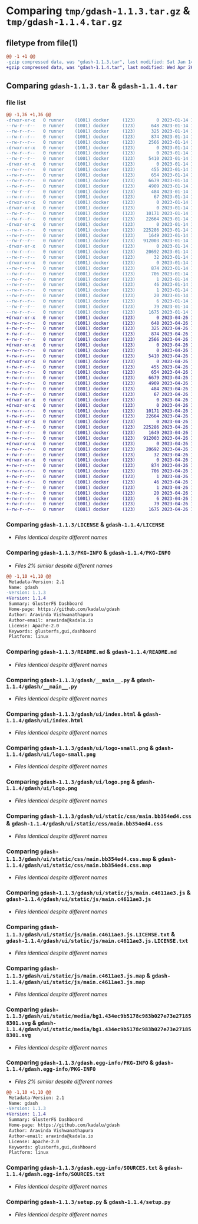# Comparing `tmp/gdash-1.1.3.tar.gz` & `tmp/gdash-1.1.4.tar.gz`

## filetype from file(1)

```diff
@@ -1 +1 @@
-gzip compressed data, was "gdash-1.1.3.tar", last modified: Sat Jan 14 11:48:25 2023, max compression
+gzip compressed data, was "gdash-1.1.4.tar", last modified: Wed Apr 26 16:28:57 2023, max compression
```

## Comparing `gdash-1.1.3.tar` & `gdash-1.1.4.tar`

### file list

```diff
@@ -1,36 +1,36 @@
-drwxr-xr-x   0 runner    (1001) docker     (123)        0 2023-01-14 11:48:25.220006 gdash-1.1.3/
--rw-r--r--   0 runner    (1001) docker     (123)      648 2023-01-14 11:47:42.000000 gdash-1.1.3/LICENSE
--rw-r--r--   0 runner    (1001) docker     (123)      325 2023-01-14 11:47:42.000000 gdash-1.1.3/MANIFEST.in
--rw-r--r--   0 runner    (1001) docker     (123)      874 2023-01-14 11:48:25.220006 gdash-1.1.3/PKG-INFO
--rw-r--r--   0 runner    (1001) docker     (123)     2566 2023-01-14 11:47:42.000000 gdash-1.1.3/README.md
-drwxr-xr-x   0 runner    (1001) docker     (123)        0 2023-01-14 11:48:25.216006 gdash-1.1.3/gdash/
--rw-r--r--   0 runner    (1001) docker     (123)        0 2023-01-14 11:47:42.000000 gdash-1.1.3/gdash/__init__.py
--rw-r--r--   0 runner    (1001) docker     (123)     5410 2023-01-14 11:47:42.000000 gdash-1.1.3/gdash/__main__.py
-drwxr-xr-x   0 runner    (1001) docker     (123)        0 2023-01-14 11:48:25.220006 gdash-1.1.3/gdash/ui/
--rw-r--r--   0 runner    (1001) docker     (123)      455 2023-01-14 11:48:24.000000 gdash-1.1.3/gdash/ui/asset-manifest.json
--rw-r--r--   0 runner    (1001) docker     (123)      654 2023-01-14 11:48:24.000000 gdash-1.1.3/gdash/ui/index.html
--rw-r--r--   0 runner    (1001) docker     (123)     6679 2023-01-14 11:48:11.000000 gdash-1.1.3/gdash/ui/logo-small.png
--rw-r--r--   0 runner    (1001) docker     (123)     4909 2023-01-14 11:48:11.000000 gdash-1.1.3/gdash/ui/logo.png
--rw-r--r--   0 runner    (1001) docker     (123)      484 2023-01-14 11:48:11.000000 gdash-1.1.3/gdash/ui/manifest.json
--rw-r--r--   0 runner    (1001) docker     (123)       67 2023-01-14 11:48:11.000000 gdash-1.1.3/gdash/ui/robots.txt
-drwxr-xr-x   0 runner    (1001) docker     (123)        0 2023-01-14 11:48:25.216006 gdash-1.1.3/gdash/ui/static/
-drwxr-xr-x   0 runner    (1001) docker     (123)        0 2023-01-14 11:48:25.220006 gdash-1.1.3/gdash/ui/static/css/
--rw-r--r--   0 runner    (1001) docker     (123)    10171 2023-01-14 11:48:24.000000 gdash-1.1.3/gdash/ui/static/css/main.bb354ed4.css
--rw-r--r--   0 runner    (1001) docker     (123)    22664 2023-01-14 11:48:24.000000 gdash-1.1.3/gdash/ui/static/css/main.bb354ed4.css.map
-drwxr-xr-x   0 runner    (1001) docker     (123)        0 2023-01-14 11:48:25.220006 gdash-1.1.3/gdash/ui/static/js/
--rw-r--r--   0 runner    (1001) docker     (123)   225286 2023-01-14 11:48:24.000000 gdash-1.1.3/gdash/ui/static/js/main.c4611ae3.js
--rw-r--r--   0 runner    (1001) docker     (123)     1649 2023-01-14 11:48:24.000000 gdash-1.1.3/gdash/ui/static/js/main.c4611ae3.js.LICENSE.txt
--rw-r--r--   0 runner    (1001) docker     (123)   912003 2023-01-14 11:48:24.000000 gdash-1.1.3/gdash/ui/static/js/main.c4611ae3.js.map
-drwxr-xr-x   0 runner    (1001) docker     (123)        0 2023-01-14 11:48:25.220006 gdash-1.1.3/gdash/ui/static/media/
--rw-r--r--   0 runner    (1001) docker     (123)    20692 2023-01-14 11:48:24.000000 gdash-1.1.3/gdash/ui/static/media/bg1.434ec9b5178c983b027e73e271858301.svg
--rw-r--r--   0 runner    (1001) docker     (123)       32 2023-01-14 11:47:49.000000 gdash-1.1.3/gdash/version.py
-drwxr-xr-x   0 runner    (1001) docker     (123)        0 2023-01-14 11:48:25.220006 gdash-1.1.3/gdash.egg-info/
--rw-r--r--   0 runner    (1001) docker     (123)      874 2023-01-14 11:48:25.000000 gdash-1.1.3/gdash.egg-info/PKG-INFO
--rw-r--r--   0 runner    (1001) docker     (123)      706 2023-01-14 11:48:25.000000 gdash-1.1.3/gdash.egg-info/SOURCES.txt
--rw-r--r--   0 runner    (1001) docker     (123)        1 2023-01-14 11:48:25.000000 gdash-1.1.3/gdash.egg-info/dependency_links.txt
--rw-r--r--   0 runner    (1001) docker     (123)       46 2023-01-14 11:48:25.000000 gdash-1.1.3/gdash.egg-info/entry_points.txt
--rw-r--r--   0 runner    (1001) docker     (123)        1 2023-01-14 11:48:25.000000 gdash-1.1.3/gdash.egg-info/not-zip-safe
--rw-r--r--   0 runner    (1001) docker     (123)       20 2023-01-14 11:48:25.000000 gdash-1.1.3/gdash.egg-info/requires.txt
--rw-r--r--   0 runner    (1001) docker     (123)        6 2023-01-14 11:48:25.000000 gdash-1.1.3/gdash.egg-info/top_level.txt
--rw-r--r--   0 runner    (1001) docker     (123)       79 2023-01-14 11:48:25.220006 gdash-1.1.3/setup.cfg
--rw-r--r--   0 runner    (1001) docker     (123)     1675 2023-01-14 11:47:42.000000 gdash-1.1.3/setup.py
+drwxr-xr-x   0 runner    (1001) docker     (123)        0 2023-04-26 16:28:57.830726 gdash-1.1.4/
+-rw-r--r--   0 runner    (1001) docker     (123)      648 2023-04-26 16:28:07.000000 gdash-1.1.4/LICENSE
+-rw-r--r--   0 runner    (1001) docker     (123)      325 2023-04-26 16:28:07.000000 gdash-1.1.4/MANIFEST.in
+-rw-r--r--   0 runner    (1001) docker     (123)      874 2023-04-26 16:28:57.830726 gdash-1.1.4/PKG-INFO
+-rw-r--r--   0 runner    (1001) docker     (123)     2566 2023-04-26 16:28:07.000000 gdash-1.1.4/README.md
+drwxr-xr-x   0 runner    (1001) docker     (123)        0 2023-04-26 16:28:57.826727 gdash-1.1.4/gdash/
+-rw-r--r--   0 runner    (1001) docker     (123)        0 2023-04-26 16:28:07.000000 gdash-1.1.4/gdash/__init__.py
+-rw-r--r--   0 runner    (1001) docker     (123)     5410 2023-04-26 16:28:07.000000 gdash-1.1.4/gdash/__main__.py
+drwxr-xr-x   0 runner    (1001) docker     (123)        0 2023-04-26 16:28:57.826727 gdash-1.1.4/gdash/ui/
+-rw-r--r--   0 runner    (1001) docker     (123)      455 2023-04-26 16:28:55.000000 gdash-1.1.4/gdash/ui/asset-manifest.json
+-rw-r--r--   0 runner    (1001) docker     (123)      654 2023-04-26 16:28:55.000000 gdash-1.1.4/gdash/ui/index.html
+-rw-r--r--   0 runner    (1001) docker     (123)     6679 2023-04-26 16:28:43.000000 gdash-1.1.4/gdash/ui/logo-small.png
+-rw-r--r--   0 runner    (1001) docker     (123)     4909 2023-04-26 16:28:43.000000 gdash-1.1.4/gdash/ui/logo.png
+-rw-r--r--   0 runner    (1001) docker     (123)      484 2023-04-26 16:28:43.000000 gdash-1.1.4/gdash/ui/manifest.json
+-rw-r--r--   0 runner    (1001) docker     (123)       67 2023-04-26 16:28:43.000000 gdash-1.1.4/gdash/ui/robots.txt
+drwxr-xr-x   0 runner    (1001) docker     (123)        0 2023-04-26 16:28:57.822726 gdash-1.1.4/gdash/ui/static/
+drwxr-xr-x   0 runner    (1001) docker     (123)        0 2023-04-26 16:28:57.826727 gdash-1.1.4/gdash/ui/static/css/
+-rw-r--r--   0 runner    (1001) docker     (123)    10171 2023-04-26 16:28:55.000000 gdash-1.1.4/gdash/ui/static/css/main.bb354ed4.css
+-rw-r--r--   0 runner    (1001) docker     (123)    22664 2023-04-26 16:28:55.000000 gdash-1.1.4/gdash/ui/static/css/main.bb354ed4.css.map
+drwxr-xr-x   0 runner    (1001) docker     (123)        0 2023-04-26 16:28:57.826727 gdash-1.1.4/gdash/ui/static/js/
+-rw-r--r--   0 runner    (1001) docker     (123)   225286 2023-04-26 16:28:55.000000 gdash-1.1.4/gdash/ui/static/js/main.c4611ae3.js
+-rw-r--r--   0 runner    (1001) docker     (123)     1649 2023-04-26 16:28:55.000000 gdash-1.1.4/gdash/ui/static/js/main.c4611ae3.js.LICENSE.txt
+-rw-r--r--   0 runner    (1001) docker     (123)   912003 2023-04-26 16:28:55.000000 gdash-1.1.4/gdash/ui/static/js/main.c4611ae3.js.map
+drwxr-xr-x   0 runner    (1001) docker     (123)        0 2023-04-26 16:28:57.830726 gdash-1.1.4/gdash/ui/static/media/
+-rw-r--r--   0 runner    (1001) docker     (123)    20692 2023-04-26 16:28:55.000000 gdash-1.1.4/gdash/ui/static/media/bg1.434ec9b5178c983b027e73e271858301.svg
+-rw-r--r--   0 runner    (1001) docker     (123)       32 2023-04-26 16:28:21.000000 gdash-1.1.4/gdash/version.py
+drwxr-xr-x   0 runner    (1001) docker     (123)        0 2023-04-26 16:28:57.826727 gdash-1.1.4/gdash.egg-info/
+-rw-r--r--   0 runner    (1001) docker     (123)      874 2023-04-26 16:28:57.000000 gdash-1.1.4/gdash.egg-info/PKG-INFO
+-rw-r--r--   0 runner    (1001) docker     (123)      706 2023-04-26 16:28:57.000000 gdash-1.1.4/gdash.egg-info/SOURCES.txt
+-rw-r--r--   0 runner    (1001) docker     (123)        1 2023-04-26 16:28:57.000000 gdash-1.1.4/gdash.egg-info/dependency_links.txt
+-rw-r--r--   0 runner    (1001) docker     (123)       46 2023-04-26 16:28:57.000000 gdash-1.1.4/gdash.egg-info/entry_points.txt
+-rw-r--r--   0 runner    (1001) docker     (123)        1 2023-04-26 16:28:57.000000 gdash-1.1.4/gdash.egg-info/not-zip-safe
+-rw-r--r--   0 runner    (1001) docker     (123)       20 2023-04-26 16:28:57.000000 gdash-1.1.4/gdash.egg-info/requires.txt
+-rw-r--r--   0 runner    (1001) docker     (123)        6 2023-04-26 16:28:57.000000 gdash-1.1.4/gdash.egg-info/top_level.txt
+-rw-r--r--   0 runner    (1001) docker     (123)       79 2023-04-26 16:28:57.830726 gdash-1.1.4/setup.cfg
+-rw-r--r--   0 runner    (1001) docker     (123)     1675 2023-04-26 16:28:07.000000 gdash-1.1.4/setup.py
```

### Comparing `gdash-1.1.3/LICENSE` & `gdash-1.1.4/LICENSE`

 * *Files identical despite different names*

### Comparing `gdash-1.1.3/PKG-INFO` & `gdash-1.1.4/PKG-INFO`

 * *Files 2% similar despite different names*

```diff
@@ -1,10 +1,10 @@
 Metadata-Version: 2.1
 Name: gdash
-Version: 1.1.3
+Version: 1.1.4
 Summary: GlusterFS Dashboard
 Home-page: https://github.com/kadalu/gdash
 Author: Aravinda Vishwanathapura
 Author-email: aravinda@kadalu.io
 License: Apache-2.0
 Keywords: glusterfs,gui,dashboard
 Platform: linux
```

### Comparing `gdash-1.1.3/README.md` & `gdash-1.1.4/README.md`

 * *Files identical despite different names*

### Comparing `gdash-1.1.3/gdash/__main__.py` & `gdash-1.1.4/gdash/__main__.py`

 * *Files identical despite different names*

### Comparing `gdash-1.1.3/gdash/ui/index.html` & `gdash-1.1.4/gdash/ui/index.html`

 * *Files identical despite different names*

### Comparing `gdash-1.1.3/gdash/ui/logo-small.png` & `gdash-1.1.4/gdash/ui/logo-small.png`

 * *Files identical despite different names*

### Comparing `gdash-1.1.3/gdash/ui/logo.png` & `gdash-1.1.4/gdash/ui/logo.png`

 * *Files identical despite different names*

### Comparing `gdash-1.1.3/gdash/ui/static/css/main.bb354ed4.css` & `gdash-1.1.4/gdash/ui/static/css/main.bb354ed4.css`

 * *Files identical despite different names*

### Comparing `gdash-1.1.3/gdash/ui/static/css/main.bb354ed4.css.map` & `gdash-1.1.4/gdash/ui/static/css/main.bb354ed4.css.map`

 * *Files identical despite different names*

### Comparing `gdash-1.1.3/gdash/ui/static/js/main.c4611ae3.js` & `gdash-1.1.4/gdash/ui/static/js/main.c4611ae3.js`

 * *Files identical despite different names*

### Comparing `gdash-1.1.3/gdash/ui/static/js/main.c4611ae3.js.LICENSE.txt` & `gdash-1.1.4/gdash/ui/static/js/main.c4611ae3.js.LICENSE.txt`

 * *Files identical despite different names*

### Comparing `gdash-1.1.3/gdash/ui/static/js/main.c4611ae3.js.map` & `gdash-1.1.4/gdash/ui/static/js/main.c4611ae3.js.map`

 * *Files identical despite different names*

### Comparing `gdash-1.1.3/gdash/ui/static/media/bg1.434ec9b5178c983b027e73e271858301.svg` & `gdash-1.1.4/gdash/ui/static/media/bg1.434ec9b5178c983b027e73e271858301.svg`

 * *Files identical despite different names*

### Comparing `gdash-1.1.3/gdash.egg-info/PKG-INFO` & `gdash-1.1.4/gdash.egg-info/PKG-INFO`

 * *Files 2% similar despite different names*

```diff
@@ -1,10 +1,10 @@
 Metadata-Version: 2.1
 Name: gdash
-Version: 1.1.3
+Version: 1.1.4
 Summary: GlusterFS Dashboard
 Home-page: https://github.com/kadalu/gdash
 Author: Aravinda Vishwanathapura
 Author-email: aravinda@kadalu.io
 License: Apache-2.0
 Keywords: glusterfs,gui,dashboard
 Platform: linux
```

### Comparing `gdash-1.1.3/gdash.egg-info/SOURCES.txt` & `gdash-1.1.4/gdash.egg-info/SOURCES.txt`

 * *Files identical despite different names*

### Comparing `gdash-1.1.3/setup.py` & `gdash-1.1.4/setup.py`

 * *Files identical despite different names*

